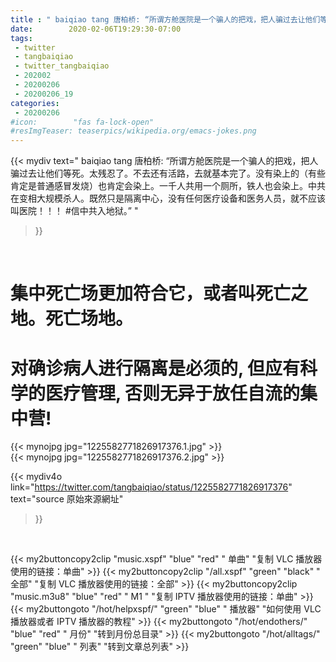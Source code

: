 ```yaml
---
title : " baiqiao tang 唐柏桥: “所谓方舱医院是一个骗人的把戏，把人骗过去让他们等死。太残忍了。不去还有活路，去就基本完了。没有染上的（有些肯定是普通感冒发烧）也肯定会染上。一千人共用一个厕所，铁人也会染上。中共在变相大规模杀人。既然只是隔离中心，没有任何医疗设备和医务人员，就不应该叫医院！！！&#10;#信中共入地狱。”  "
date:        2020-02-06T19:29:30-07:00
tags:
 - twitter
 - tangbaiqiao
 - twitter_tangbaiqiao
 - 202002
 - 20200206
 - 20200206_19
categories:
 - 20200206
#icon:        "fas fa-lock-open"
#resImgTeaser: teaserpics/wikipedia.org/emacs-jokes.png
---
```


{{< mydiv text=" baiqiao tang 唐柏桥: “所谓方舱医院是一个骗人的把戏，把人骗过去让他们等死。太残忍了。不去还有活路，去就基本完了。没有染上的（有些肯定是普通感冒发烧）也肯定会染上。一千人共用一个厕所，铁人也会染上。中共在变相大规模杀人。既然只是隔离中心，没有任何医疗设备和医务人员，就不应该叫医院！！！&#10;#信中共入地狱。”  "
>}}
<br>

# 集中死亡场更加符合它，或者叫死亡之地。死亡场地。
# 
# 对确诊病人进行隔离是必须的, 但应有科学的医疗管理, 否则无异于放任自流的集中营!


 {{< mynojpg jpg="1225582771826917376.1.jpg" >}}<br>  {{< mynojpg jpg="1225582771826917376.2.jpg" >}}<br> 



{{< mydiv4o link="https://twitter.com/tangbaiqiao/status/1225582771826917376"
text="source 原始來源網址"
>}}


<br>





{{< my2buttoncopy2clip "music.xspf"        "blue"   "red"    " 单曲"  "复制 VLC 播放器使用的链接：单曲" >}} {{< my2buttoncopy2clip "/all.xspf"         "green"  "black"  " 全部"  "复制 VLC 播放器使用的链接：全部" >}} {{< my2buttoncopy2clip "music.m3u8"        "blue"   "red"    " M1 "    "复制 IPTV 播放器使用的链接：单曲" >}} {{< my2buttongoto      "/hot/helpxspf/"    "green"  "blue"   " 播放器" "如何使用 VLC 播放器或者 IPTV 播放器的教程" >}} {{< my2buttongoto      "/hot/endothers/"   "blue"   "red"    " 月份"   "转到月份总目录" >}} {{< my2buttongoto      "/hot/alltags/"     "green"  "blue"   " 列表"   "转到文章总列表" >}} 
